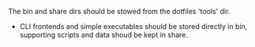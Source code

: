 The bin and share dirs should be stowed from the dotfiles 'tools' dir.
- CLI frontends and simple executables should be stored directly in bin, supporting scripts and data shoud be kept in share.
